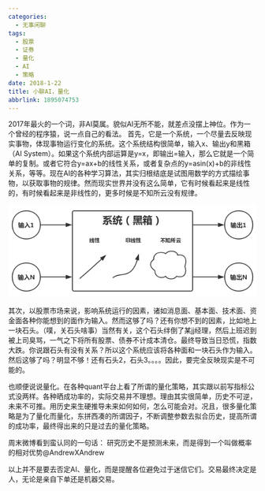 ```yaml
---
categories:
  - 无事闲聊
tags:
  - 股票
  - 证券
  - 量化
  - AI
  - 策略
date: 2018-1-22
title: 小聊AI，量化
abbrlink: 1895074753
---
```

2017年最火的一个词，非AI莫属。貌似AI无所不能，就差点没摆上神位。作为一个曾经的程序猿，说一点自己的看法。
首先，它是一个系统，一个尽量去反映现实事物，体现事物运行变化的系统。这个系统结构很简单，输入x、输出y和黑箱（AI System）。如果这个系统内部运算是y=x，即输出=输入，那么它就是一个简单的复制。或者它符合y=ax+b的线性关系，或者复杂点的y=asin(x)+b的非线性关系，等等。现在AI的各种学习算法，其实归根结底是试图用数学的方式描绘事物，以获取事物的规律。然而现实世界并没有这么简单，它有时候看起来是线性的，有时候看起来是非线性的，更多时候是不知所云没有规律。

![20180122-0](/images/20180122-0.png)

其次，以股票市场来说，影响系统运行的因素，诸如消息面、基本面、技术面、资金面各种你能想到的面作为输入。然而这够了吗？还有你想不到的因素，比如地上一块石头。（噗，关石头啥事）当然有关，这个石头绊倒了某jj经理，然后上班迟到被上司臭骂，一气之下将所有股票、债券不计成本清仓。最终导致当日恐慌，指数大跌。你说跟石头有没有关系？所以这个系统应该将各种面和一块石头作为输入。然后这够了吗？明显不够！还有石头2，石头3。。。。因此，要完全反映现实是不可能的。

也顺便说说量化。在各种quant平台上看了所谓的量化策略，其实跟以前写指标公式没两样。各种晒成功率的，实际交易并不理想。理由其实很简单，历史不可逆，未来不可推。用历史来生硬推导未来如何如何，怎么可能会对。况且，很多量化策略是为了量化而量化，东拼西凑的所谓因子，不断调整参数去拟合历史，提高所谓的成功率，最终得出来的只是过去的量化策略。

周末微博看到蛮认同的一句话：
研究历史不是预测未来，而是得到一个叫做概率的相对优势@AndrewXAndrew

以上并不是要去否定AI、量化，而是提醒各位避免过于迷信它们。交易最终决定是人，无论是亲自下单还是机器交易。

